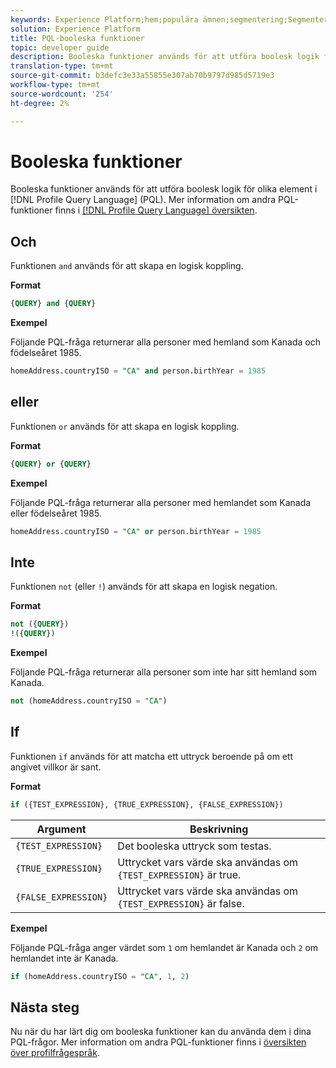 ```yaml
---
keywords: Experience Platform;hem;populära ämnen;segmentering;Segmentering;Segmenteringstjänst;pql;PQL;Profile Query Language;booleska funktioner;boolesk;
solution: Experience Platform
title: PQL-booleska funktioner
topic: developer guide
description: Booleska funktioner används för att utföra boolesk logik för olika element i PQL (Profile Query Language).
translation-type: tm+mt
source-git-commit: b3defc3e33a55855e307ab70b9797d985d5719e3
workflow-type: tm+mt
source-wordcount: '254'
ht-degree: 2%

---
```



# Booleska funktioner

Booleska funktioner används för att utföra boolesk logik för olika element i [!DNL Profile Query Language] (PQL).  Mer information om andra PQL-funktioner finns i [[!DNL Profile Query Language] översikten](./overview.md).

## Och

Funktionen `and` används för att skapa en logisk koppling.

**Format**

```sql
{QUERY} and {QUERY}
```

**Exempel**

Följande PQL-fråga returnerar alla personer med hemland som Kanada och födelseåret 1985.

```sql
homeAddress.countryISO = "CA" and person.birthYear = 1985
```

## eller

Funktionen `or` används för att skapa en logisk koppling.

**Format**

```sql
{QUERY} or {QUERY}
```

**Exempel**

Följande PQL-fråga returnerar alla personer med hemlandet som Kanada eller födelseåret 1985.

```sql
homeAddress.countryISO = "CA" or person.birthYear = 1985
```

## Inte

Funktionen `not` (eller `!`) används för att skapa en logisk negation.

**Format**

```sql
not ({QUERY})
!({QUERY})
```

**Exempel**

Följande PQL-fråga returnerar alla personer som inte har sitt hemland som Kanada.

```sql
not (homeAddress.countryISO = "CA")
```

## If

Funktionen `if` används för att matcha ett uttryck beroende på om ett angivet villkor är sant.

**Format**

```sql
if ({TEST_EXPRESSION}, {TRUE_EXPRESSION}, {FALSE_EXPRESSION})
```

| Argument | Beskrivning |
| --------- | ----------- |
| `{TEST_EXPRESSION}` | Det booleska uttryck som testas. |
| `{TRUE_EXPRESSION}` | Uttrycket vars värde ska användas om `{TEST_EXPRESSION}` är true. |
| `{FALSE_EXPRESSION}` | Uttrycket vars värde ska användas om `{TEST_EXPRESSION}` är false. |

**Exempel**

Följande PQL-fråga anger värdet som `1` om hemlandet är Kanada och `2` om hemlandet inte är Kanada.

```sql
if (homeAddress.countryISO = "CA", 1, 2)
```

## Nästa steg

Nu när du har lärt dig om booleska funktioner kan du använda dem i dina PQL-frågor. Mer information om andra PQL-funktioner finns i [översikten över profilfrågespråk](./overview.md).
